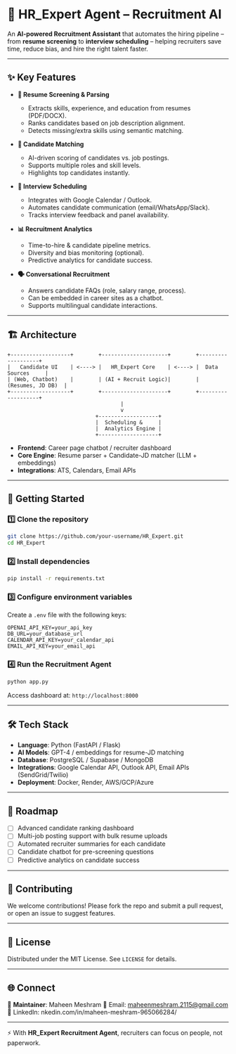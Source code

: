 # 🤖 HR_Expert Agent – Recruitment AI  

An **AI-powered Recruitment Assistant** that automates the hiring pipeline – from **resume screening** to **interview scheduling** – helping recruiters save time, reduce bias, and hire the right talent faster.  

---

## ✨ Key Features  

- **📂 Resume Screening & Parsing**  
  - Extracts skills, experience, and education from resumes (PDF/DOCX).  
  - Ranks candidates based on job description alignment.  
  - Detects missing/extra skills using semantic matching.  

- **🎯 Candidate Matching**  
  - AI-driven scoring of candidates vs. job postings.  
  - Supports multiple roles and skill levels.  
  - Highlights top candidates instantly.  

- **📅 Interview Scheduling**  
  - Integrates with Google Calendar / Outlook.  
  - Automates candidate communication (email/WhatsApp/Slack).  
  - Tracks interview feedback and panel availability.  

- **📊 Recruitment Analytics**  
  - Time-to-hire & candidate pipeline metrics.  
  - Diversity and bias monitoring (optional).  
  - Predictive analytics for candidate success.  

- **🗣️ Conversational Recruitment**  
  - Answers candidate FAQs (role, salary range, process).  
  - Can be embedded in career sites as a chatbot.  
  - Supports multilingual candidate interactions.  

---

## 🏗️ Architecture  

```
+-------------------+        +---------------------+        +-------------------+
|   Candidate UI    | <----> |   HR_Expert Core    | <----> |  Data Sources     |
| (Web, Chatbot)    |        | (AI + Recruit Logic)|        | (Resumes, JD DB)  |
+-------------------+        +---------------------+        +-------------------+
                                    |
                                    v
                            +-------------------+
                            |  Scheduling &     |
                            |  Analytics Engine |
                            +-------------------+
```

- **Frontend**: Career page chatbot / recruiter dashboard  
- **Core Engine**: Resume parser + Candidate-JD matcher (LLM + embeddings)  
- **Integrations**: ATS, Calendars, Email APIs  

---

## 🚀 Getting Started  

### 1️⃣ Clone the repository  
```bash
git clone https://github.com/your-username/HR_Expert.git
cd HR_Expert
```

### 2️⃣ Install dependencies  
```bash
pip install -r requirements.txt
```

### 3️⃣ Configure environment variables  
Create a `.env` file with the following keys:  
```
OPENAI_API_KEY=your_api_key
DB_URL=your_database_url
CALENDAR_API_KEY=your_calendar_api
EMAIL_API_KEY=your_email_api
```

### 4️⃣ Run the Recruitment Agent  
```bash
python app.py
```

Access dashboard at: `http://localhost:8000`  

---

## 🛠️ Tech Stack  

- **Language**: Python (FastAPI / Flask)  
- **AI Models**: GPT-4 / embeddings for resume-JD matching  
- **Database**: PostgreSQL / Supabase / MongoDB  
- **Integrations**: Google Calendar API, Outlook API, Email APIs (SendGrid/Twilio)  
- **Deployment**: Docker, Render, AWS/GCP/Azure  

---

## 📌 Roadmap  

- [ ] Advanced candidate ranking dashboard  
- [ ] Multi-job posting support with bulk resume uploads  
- [ ] Automated recruiter summaries for each candidate  
- [ ] Candidate chatbot for pre-screening questions  
- [ ] Predictive analytics on candidate success  

---

## 🤝 Contributing  

We welcome contributions! Please fork the repo and submit a pull request, or open an issue to suggest features.  

---

## 📄 License  

Distributed under the MIT License. See `LICENSE` for details.  

---

## 🌐 Connect  

👤 **Maintainer**: Maheen Meshram
📧 Email: maheenmeshram.2115@gmail.com  
💼 LinkedIn: nkedin.com/in/maheen-meshram-965066284/  
 

---

⚡ With **HR_Expert Recruitment Agent**, recruiters can focus on people, not paperwork.  
